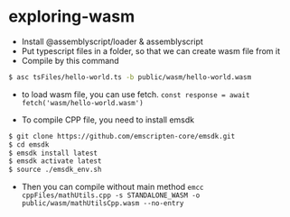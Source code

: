 # exploring-wasm

* Install @assemblyscript/loader & assemblyscript
* Put typescript files in a folder, so that we can create wasm file from it
* Compile by this command

```bash
$ asc tsFiles/hello-world.ts -b public/wasm/hello-world.wasm
```
* to load wasm file, you can use fetch. `const response = await fetch('wasm/hello-world.wasm')`

* To compile CPP file, you need to install emsdk
```bash
$ git clone https://github.com/emscripten-core/emsdk.git
$ cd emsdk
$ emsdk install latest
$ emsdk activate latest
$ source ./emsdk_env.sh
```
* Then you can compile without main method
`emcc cppFiles/mathUtils.cpp -s STANDALONE_WASM -o public/wasm/mathUtilsCpp.wasm --no-entry`

